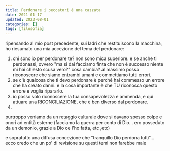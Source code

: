 ```yaml
---
title: Perdonare i peccatori è una cazzata
date: 2021-01-17
updated: 2023-08-01
categories: []
tags: [filosofia]
---
```


ripensando al mio post precedente, sui ladri che restituiscono la macchina, ho riesumato una mia accezione del tema del perdonare:

1. chi sono io per perdonare te? non sono mica superiore. e se anche ti perdonassi, ovvero "ma si dai facciamo finta che non è successo niente mi hai chiesto scusa vero?" cosa cambia? al massimo posso riconoscere che siamo entrambi umani e commettiamo tutti errori.
2. se c'è qualcosa che ti devo perdonare è perché hai commesso un errore che ha creato danni. e la cosa importante è che TU riconosca questo errore e voglia ripararlo.
3. io posso solo riconoscere la tua consapevolezza e ammenda, e qui attuare una RICONCILIAZIONE, che è ben diverso dal perdonare.
4. 
purtroppo veniamo da un retaggio culturale dove si davano spesso colpe e onori ad entità esterne (facciamo la guerra per conto di Dio... ero posseduto da un demonio, grazie a Dio ce l'ho fatta, etc ,etc)

e sopratutto una diffusa concezione che "tranquillo Dio perdona tutti"... ecco credo che un po' di revisione su questi temi non farebbe male
